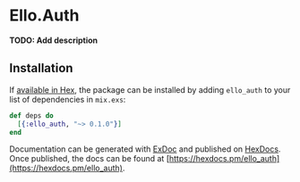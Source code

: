 # Ello.Auth

**TODO: Add description**

## Installation

If [available in Hex](https://hex.pm/docs/publish), the package can be installed
by adding `ello_auth` to your list of dependencies in `mix.exs`:

```elixir
def deps do
  [{:ello_auth, "~> 0.1.0"}]
end
```

Documentation can be generated with [ExDoc](https://github.com/elixir-lang/ex_doc)
and published on [HexDocs](https://hexdocs.pm). Once published, the docs can
be found at [https://hexdocs.pm/ello_auth](https://hexdocs.pm/ello_auth).

